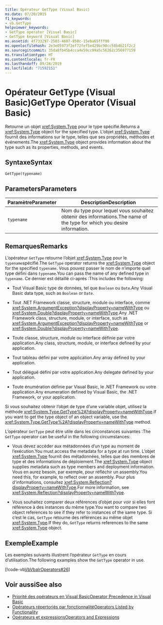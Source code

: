 ```yaml
---
title: Opérateur GetType (Visual Basic)
ms.date: 07/20/2015
f1_keywords:
- vb.GetType
helpviewer_keywords:
- GetType operator [Visual Basic]
- GetType keyword [Visual Basic]
ms.assetid: 4f733297-2503-4607-850c-15eba65fff90
ms.openlocfilehash: 2e3e05973f2ef72fef5e429bc98cc58b4b21f2c2
ms.sourcegitcommit: 35da8fb45b4cca4e59cc99a5c56262c356977159
ms.translationtype: HT
ms.contentlocale: fr-FR
ms.lasthandoff: 09/28/2019
ms.locfileid: "71592151"
---
```

# <a name="gettype-operator-visual-basic"></a><span data-ttu-id="b7bb1-102">Opérateur GetType (Visual Basic)</span><span class="sxs-lookup"><span data-stu-id="b7bb1-102">GetType Operator (Visual Basic)</span></span>
<span data-ttu-id="b7bb1-103">Retourne un objet <xref:System.Type> pour le type spécifié.</span><span class="sxs-lookup"><span data-stu-id="b7bb1-103">Returns a <xref:System.Type> object for the specified type.</span></span> <span data-ttu-id="b7bb1-104">L’objet <xref:System.Type> fournit des informations sur le type, telles que ses propriétés, méthodes et événements.</span><span class="sxs-lookup"><span data-stu-id="b7bb1-104">The <xref:System.Type> object provides information about the type such as its properties, methods, and events.</span></span>  
  
## <a name="syntax"></a><span data-ttu-id="b7bb1-105">Syntaxe</span><span class="sxs-lookup"><span data-stu-id="b7bb1-105">Syntax</span></span>  
  
```vb  
GetType(typename)  
```  
  
## <a name="parameters"></a><span data-ttu-id="b7bb1-106">Parameters</span><span class="sxs-lookup"><span data-stu-id="b7bb1-106">Parameters</span></span>  
  
|<span data-ttu-id="b7bb1-107">Paramètre</span><span class="sxs-lookup"><span data-stu-id="b7bb1-107">Parameter</span></span>|<span data-ttu-id="b7bb1-108">Description</span><span class="sxs-lookup"><span data-stu-id="b7bb1-108">Description</span></span>|  
|---|---|  
|`typename`|<span data-ttu-id="b7bb1-109">Nom du type pour lequel vous souhaitez obtenir des informations.</span><span class="sxs-lookup"><span data-stu-id="b7bb1-109">The name of the type for which you desire information.</span></span>|  
  
## <a name="remarks"></a><span data-ttu-id="b7bb1-110">Remarques</span><span class="sxs-lookup"><span data-stu-id="b7bb1-110">Remarks</span></span>  
 <span data-ttu-id="b7bb1-111">L’opérateur `GetType` retourne l’objet <xref:System.Type> pour le `typename`spécifié.</span><span class="sxs-lookup"><span data-stu-id="b7bb1-111">The `GetType` operator returns the <xref:System.Type> object for the specified `typename`.</span></span> <span data-ttu-id="b7bb1-112">Vous pouvez passer le nom de n’importe quel type défini dans `typename`.</span><span class="sxs-lookup"><span data-stu-id="b7bb1-112">You can pass the name of any defined type in `typename`.</span></span> <span data-ttu-id="b7bb1-113">Ce dernier est détaillé ci-après :</span><span class="sxs-lookup"><span data-stu-id="b7bb1-113">This includes the following:</span></span>  
  
- <span data-ttu-id="b7bb1-114">Tout Visual Basic type de données, tel que `Boolean` ou `Date`.</span><span class="sxs-lookup"><span data-stu-id="b7bb1-114">Any Visual Basic data type, such as `Boolean` or `Date`.</span></span>  
  
- <span data-ttu-id="b7bb1-115">Tout .NET Framework classe, structure, module ou interface, comme <xref:System.ArgumentException?displayProperty=nameWithType> ou <xref:System.Double?displayProperty=nameWithType>.</span><span class="sxs-lookup"><span data-stu-id="b7bb1-115">Any .NET Framework class, structure, module, or interface, such as <xref:System.ArgumentException?displayProperty=nameWithType> or <xref:System.Double?displayProperty=nameWithType>.</span></span>  
  
- <span data-ttu-id="b7bb1-116">Toute classe, structure, module ou interface définie par votre application.</span><span class="sxs-lookup"><span data-stu-id="b7bb1-116">Any class, structure, module, or interface defined by your application.</span></span>  
  
- <span data-ttu-id="b7bb1-117">Tout tableau défini par votre application.</span><span class="sxs-lookup"><span data-stu-id="b7bb1-117">Any array defined by your application.</span></span>  
  
- <span data-ttu-id="b7bb1-118">Tout délégué défini par votre application.</span><span class="sxs-lookup"><span data-stu-id="b7bb1-118">Any delegate defined by your application.</span></span>  
  
- <span data-ttu-id="b7bb1-119">Toute énumération définie par Visual Basic, le .NET Framework ou votre application.</span><span class="sxs-lookup"><span data-stu-id="b7bb1-119">Any enumeration defined by Visual Basic, the .NET Framework, or your application.</span></span>  
  
 <span data-ttu-id="b7bb1-120">Si vous souhaitez obtenir l’objet de type d’une variable objet, utilisez la méthode <xref:System.Type.GetType%2A?displayProperty=nameWithType>.</span><span class="sxs-lookup"><span data-stu-id="b7bb1-120">If you want to get the type object of an object variable, use the <xref:System.Type.GetType%2A?displayProperty=nameWithType> method.</span></span>  
  
 <span data-ttu-id="b7bb1-121">L’opérateur `GetType` peut être utile dans les circonstances suivantes :</span><span class="sxs-lookup"><span data-stu-id="b7bb1-121">The `GetType` operator can be useful in the following circumstances:</span></span>  
  
- <span data-ttu-id="b7bb1-122">Vous devez accéder aux métadonnées d’un type au moment de l’exécution.</span><span class="sxs-lookup"><span data-stu-id="b7bb1-122">You must access the metadata for a type at run time.</span></span> <span data-ttu-id="b7bb1-123">L’objet <xref:System.Type> fournit des métadonnées, telles que des membres de type et des informations de déploiement.</span><span class="sxs-lookup"><span data-stu-id="b7bb1-123">The <xref:System.Type> object supplies metadata such as type members and deployment information.</span></span> <span data-ttu-id="b7bb1-124">Vous en aurez besoin, par exemple, pour réfléchir un assembly.</span><span class="sxs-lookup"><span data-stu-id="b7bb1-124">You need this, for example, to reflect over an assembly.</span></span> <span data-ttu-id="b7bb1-125">Pour plus d'informations, consultez <xref:System.Reflection?displayProperty=nameWithType>.</span><span class="sxs-lookup"><span data-stu-id="b7bb1-125">For more information, see <xref:System.Reflection?displayProperty=nameWithType>.</span></span>  
  
- <span data-ttu-id="b7bb1-126">Vous souhaitez comparer deux références d’objet pour voir si elles font référence à des instances du même type.</span><span class="sxs-lookup"><span data-stu-id="b7bb1-126">You want to compare two object references to see if they refer to instances of the same type.</span></span> <span data-ttu-id="b7bb1-127">Si c’est le cas, `GetType` retourne des références au même objet <xref:System.Type>.</span><span class="sxs-lookup"><span data-stu-id="b7bb1-127">If they do, `GetType` returns references to the same <xref:System.Type> object.</span></span>  
  
## <a name="example"></a><span data-ttu-id="b7bb1-128">Exemple</span><span class="sxs-lookup"><span data-stu-id="b7bb1-128">Example</span></span>  
 <span data-ttu-id="b7bb1-129">Les exemples suivants illustrent l’opérateur `GetType` en cours d’utilisation.</span><span class="sxs-lookup"><span data-stu-id="b7bb1-129">The following examples show the `GetType` operator in use.</span></span>  
  
 [!code-vb[VbVbalrOperators#26](~/samples/snippets/visualbasic/VS_Snippets_VBCSharp/VbVbalrOperators/VB/Class1.vb#26)]  
  
## <a name="see-also"></a><span data-ttu-id="b7bb1-130">Voir aussi</span><span class="sxs-lookup"><span data-stu-id="b7bb1-130">See also</span></span>

- [<span data-ttu-id="b7bb1-131">Priorité des opérateurs en Visual Basic</span><span class="sxs-lookup"><span data-stu-id="b7bb1-131">Operator Precedence in Visual Basic</span></span>](../../../visual-basic/language-reference/operators/operator-precedence.md)
- [<span data-ttu-id="b7bb1-132">Opérateurs répertoriés par fonctionnalité</span><span class="sxs-lookup"><span data-stu-id="b7bb1-132">Operators Listed by Functionality</span></span>](../../../visual-basic/language-reference/operators/operators-listed-by-functionality.md)
- [<span data-ttu-id="b7bb1-133">Opérateurs et expressions</span><span class="sxs-lookup"><span data-stu-id="b7bb1-133">Operators and Expressions</span></span>](../../../visual-basic/programming-guide/language-features/operators-and-expressions/index.md)
